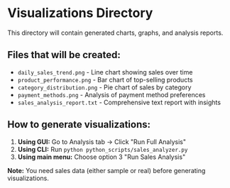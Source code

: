 # Visualizations Directory

This directory will contain generated charts, graphs, and analysis reports.

## Files that will be created:
- `daily_sales_trend.png` - Line chart showing sales over time
- `product_performance.png` - Bar chart of top-selling products
- `category_distribution.png` - Pie chart of sales by category
- `payment_methods.png` - Analysis of payment method preferences
- `sales_analysis_report.txt` - Comprehensive text report with insights

## How to generate visualizations:
1. **Using GUI:** Go to Analysis tab → Click "Run Full Analysis"
2. **Using CLI:** Run `python python_scripts/sales_analyzer.py`
3. **Using main menu:** Choose option 3 "Run Sales Analysis"

**Note:** You need sales data (either sample or real) before generating visualizations.
